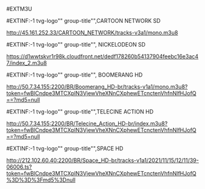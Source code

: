#EXTM3U

#EXTINF:-1 tvg-logo"" group-title"",CARTOON NETWORK SD

http://45.161.252.33/CARTOON_NETWORK/tracks-v3a1/mono.m3u8

#EXTINF:-1 tvg-logo"" group-title"", NICKELODEON SD

https://d1wwtskvr1r98k.cloudfront.net/dedf178260b54137904feebc16e3ac47/index_2.m3u8

#EXTINF:-1 tvg-logo"" group-title"", BOOMERANG HD

http://50.7.34.155:2200/BR/Boomerang_HD-br/tracks-v1a1/mono.m3u8?token=fwBlCndpe3MTCXplN3VjewVheXNnCXphewETcnctenVhfnNlfHJofQ==?md5=null

#EXTINF:-1 tvg-logo"" group-title"",TELECINE ACTION HD

http://50.7.34.155:2200/BR/Telecine_Action_HD-br/index.m3u8?token=fwBlCndpe3MTCXplN3VjewVheXNnCXphewETcnctenVhfnNlfHJofQ==?md5=null

#EXTINF:-1 tvg-logo"" group-title"",SPACE HD

http://212.102.60.40:2200/BR/Space_HD-br/tracks-v1a1/2021/11/15/12/11/39-06006.ts?token=fwBlCndpe3MTCXplN3VjewVheXNnCXphewETcnctenVhfnNlfHJofQ%3D%3D%3Fmd5%3Dnull
